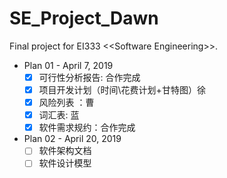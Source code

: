 # SE_Project_Dawn
Final project for EI333 \<\<Software Engineering\>\>.

+ Plan 01 - April 7, 2019
  + [x] 可行性分析报告: 合作完成	
  + [x] 项目开发计划（时间\花费计划+甘特图）徐
  + [x] 风险列表 ：曹
  + [x] 词汇表:  蓝
  + [x] 软件需求规约：合作完成
+ Plan 02 - April 20, 2019
  + [ ] 软件架构文档
  + [ ] 软件设计模型